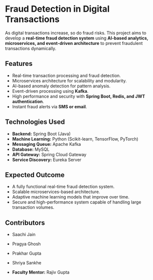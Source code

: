 # Fraud Detection in Digital Transactions

As digital transactions increase, so do fraud risks. This project aims to develop a **real-time fraud detection system** using **AI-based analytics, microservices, and event-driven architecture** to prevent fraudulent transactions dynamically.

## Features
- Real-time transaction processing and fraud detection.
- Microservices architecture for scalability and modularity.
- AI-based anomaly detection for pattern analysis.
- Event-driven processing using **Kafka**.
- High performance and security with **Spring Boot, Redis, and JWT authentication**.
- Instant fraud alerts via **SMS or email**.

## Technologies Used
- **Backend:** Spring Boot (Java)
- **Machine Learning:** Python (Scikit-learn, TensorFlow, PyTorch)
- **Messaging Queue:** Apache Kafka
- **Database:** MySQL
- **API Gateway:** Spring Cloud Gateway
- **Service Discovery:** Eureka Server

## Expected Outcome
- A fully functional real-time fraud detection system.
- Scalable microservices-based architecture.
- Adaptive machine learning models that improve over time.
- Secure and high-performance system capable of handling large transaction volumes.

## Contributors
- Saachi Jain
- Pragya Ghosh
- Prakhar Gupta
- Shriya Sankhe

- **Faculty Mentor:** Rajiv Gupta
